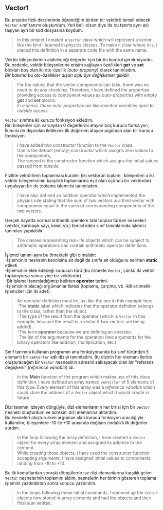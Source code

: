 ﻿## Vector1
Bu projede fizik derslerinde öğrendiğim
türden bir vektörü temsil edecek `Vector` sınıf
tanımı oluşturdum.
Yeri belli olsun diye de bu tanımı aynı adı taşıyan
ayrı bir kod dosyasına koydum.
> In this project,I created a `Vector` class
which will represent a vector like the kind I learned
in physics classes.
To make it clear where it is, I placed this definition
in a separate code file with the same name.

Vektör bileşenlerinin alabileceği
değerler için bir ön kontrol gerekmiyordu.
Bu nedenle, vektör bileşenlerine erişim sağlayan
özellikleri **get** ve **set** blokları boş olan
iki oto-özellik (*auto-property*) olarak tanımladım.<br>
*Bir bakıma bu oto-özellikler dışarı açık üye değişkenler gibidir.*
> For the values that the vector components can take,
there was no need to do any checking.
Therefore, I have defined the properties providing
access to component values as *auto-properties*
with empty **get** and **set** blocks.<br>
*In a sense, these auto-properties are like member variables
open to outside access.*

`Vector` sınıfına iki kurucu fonksiyon ekledim.<br>
Biri bileşenler için varsayılan 0 değerlerini
atayan boş kurucu fonksiyon,<br>
İkincisi de dışarıdan iletilecek ilk değerleri
atayan argüman alan bir kurucu fonksiyon.
> I have added two constructor function
to the `Vector` class.<br>
One is the default (empty) constructor which assigns
zero values to the components,<br>
The second is the constructor function which assigns
the initial values passed from outside.

Fizikte vektörlerin toplanması kuralını
(iki vektörün toplamı, bileşenleri
o iki vektör bileşenlerinin karşılıklı
toplamlarına eşit olan üçüncü bir vektördür)
uygulayan bir de toplama işlemcisi tanımladım.
> I have also defined an addition operator
which implemented the physics rule stating that
the sum of two vectors is a third vector with
components equal to the sums of corresponding
components of the two vectors.

Gerçek hayatta normal aritmetik işlemlere
tabi tutulan türden nesneleri
(vektör, karmaşık sayı, kesir, vb.)
temsil eden sınıf tanımlarında
işlemci tanımları yapılabilir.
> The classes representing real-life objects
which can be subject to arithmetic operations
can contain arithmetic operator definitions.

İşlemci tanımı aynı bu örnekteki gibi olmalıdır:<br>
-İşlemcinin nesnenin kendisine ait
  değil de sınıfa ait olduğunu belirten
  **static** etiketi.<br>
-İşlemcinin elde edeceği sonucun türü
  (bu örnekte `Vector`, çünkü iki vektör
  toplanıyorsa sonuç yine bir vektördür)<br>
-Bir işlemci tanımladığımızı belirten
  **operator** terimi.<br>
-İşlemcinin alacağı argümanlar listesi
  (toplama, çarpma, vb. ikili aritmetik
  işlemciler için iki adet).<br>
> An operator definition must be just like 
the one in this example here.<br>
-The **static** label which indicates that the operator
definiton belongs to the class, rather than the object.<br>
-The type of the result from the operator
(which is `Vector` in this example, because the result
is a vector if two vectors are being added).<br>
-The term **operator** because we are defining an operator.<br>
-The list of the arguments for the operation
(two arguments for the binary operators like
addition, multiplication, etc.)

Sınıf tanımını kullanan programın ana fonksiyonunda
bu sınıf türünden 5 elemanlı bir `vektorler` adlı
diziyi tanımladım.
Bu dizinin her elemanı ileride oluşturacağım
bir `Vector` nesnesinin adresini saklayacak
olan bir "referans değişkeni" (*reference variable*) idi.
> In the **Main** function of the program which makes
use of this class definition, I have defined an array
named `vektorler` of 5 elements of this type.
Every element of this array was a *reference variable*
which could store the address of a `Vector` object
which I would create in future.

Dizi tanımını izleyen döngüyle, dizi elemanlarının
her birisi için bir `Vector` nesnesi oluşturdum ve adresini
dizi elemanına aktardım.<br>
Bu nesneleri oluştururken argüman alan
kurucu fonksiyon aracılığıyla kullandım;
bileşenlere -10 ile +10 arasında değişen
ondalıklı ilk değerler atadım.
> In the loop following the array definition,
I have created a `Vector` object for every array element
and assigned its address to the element.<br>
While creating those objects, I have used the constructor
function accepting arguments;
I have assigned initial values to components randing
from -10 to +10.


Bu ilk komutlardan sonraki döngülerde ise
dizi elemanlarına karşılık gelen `Vector`
nesnelerinin toplamını aldım,
nesnelerin her birinin gösteren toplama işlemini
yazdırdıktan sonra sonucu yazdırdım.
> In the loops following these initial commands,
I summed up the `Vector` objects now stored in array elements
and had the objects and their final sum written.